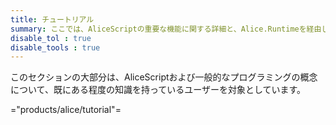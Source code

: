 ```yaml
---
title: チュートリアル
summary: ここでは、AliceScriptの重要な機能に関する詳細と、Alice.Runtimeを経由して使用できる機能について説明します。
disable_tol : true
disable_tools : true
---
```

 このセクションの大部分は、AliceScriptおよび一般的なプログラミングの概念について、既にある程度の知識を持っているユーザーを対象としています。

="products/alice/tutorial"=